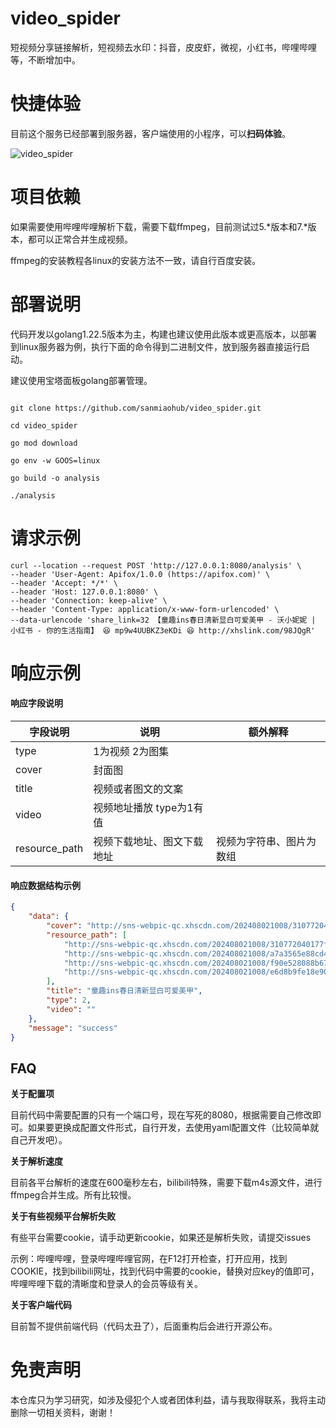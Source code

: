 # video_spider
短视频分享链接解析，短视频去水印：抖音，皮皮虾，微视，小红书，哔哩哔哩等，不断增加中。

# 快捷体验

目前这个服务已经部署到服务器，客户端使用的小程序，可以**扫码体验**。

![video_spider](https://resources.linghanghuiye.com/image/console/20240725/66a24f542f7da1721913172.webp)

# 项目依赖

如果需要使用哔哩哔哩解析下载，需要下载ffmpeg，目前测试过5.*版本和7.*版本，都可以正常合并生成视频。

ffmpeg的安装教程各linux的安装方法不一致，请自行百度安装。

# 部署说明

代码开发以golang1.22.5版本为主，构建也建议使用此版本或更高版本，以部署到linux服务器为例，执行下面的命令得到二进制文件，放到服务器直接运行启动。

建议使用宝塔面板golang部署管理。

```shell

git clone https://github.com/sanmiaohub/video_spider.git

cd video_spider

go mod download

go env -w GOOS=linux

go build -o analysis

./analysis

```

# 请求示例
```
curl --location --request POST 'http://127.0.0.1:8080/analysis' \
--header 'User-Agent: Apifox/1.0.0 (https://apifox.com)' \
--header 'Accept: */*' \
--header 'Host: 127.0.0.1:8080' \
--header 'Connection: keep-alive' \
--header 'Content-Type: application/x-www-form-urlencoded' \
--data-urlencode 'share_link=32 【童趣ins春日清新显白可爱美甲 - 沃小妮妮 | 小红书 - 你的生活指南】 😆 mp9w4UUBKZ3eKDi 😆 http://xhslink.com/98JQgR'
```

# 响应示例

#### 响应字段说明

| 字段说明 | 说明 | 额外解释 |
|  ----  | ----  | ---- |
| type  | 1为视频 2为图集 |  |
| cover | 封面图 |  |
| title | 视频或者图文的文案 |  |
| video | 视频地址播放 type为1有值 |  |
| resource_path | 视频下载地址、图文下载地址 | 视频为字符串、图片为数组 |

#### 响应数据结构示例

```json
{
    "data": {
        "cover": "http://sns-webpic-qc.xhscdn.com/202408021008/310772040177f73d98119d109e690768/1000g00822835degfq0004a471n6uaht53bs3hl0!nd_dft_wlteh_jpg_3",
        "resource_path": [
            "http://sns-webpic-qc.xhscdn.com/202408021008/310772040177f73d98119d109e690768/1000g00822835degfq0004a471n6uaht53bs3hl0!nd_dft_wlteh_jpg_3",
            "http://sns-webpic-qc.xhscdn.com/202408021008/a7a3565e88cd4c012204f7a28f76ea4b/1000g00822835degfq00g4a471n6uaht5pc9omf0!nd_dft_wlteh_jpg_3",
            "http://sns-webpic-qc.xhscdn.com/202408021008/f90e528088b67bdddb7603b201902385/1000g00822835degfq0104a471n6uaht5gnepj70!nd_dft_wlteh_jpg_3",
            "http://sns-webpic-qc.xhscdn.com/202408021008/e6d8b9fe18e90e69b318c6d81ed3e306/1000g00822835degfq01g4a471n6uaht5ro4chu0!nd_dft_wlteh_jpg_3"
        ],
        "title": "童趣ins春日清新显白可爱美甲",
        "type": 2,
        "video": ""
    },
    "message": "success"
}
```

## FAQ

**关于配置项**

目前代码中需要配置的只有一个端口号，现在写死的8080，根据需要自己修改即可。如果要更换成配置文件形式，自行开发，去使用yaml配置文件（比较简单就自己开发吧）。

**关于解析速度**

目前各平台解析的速度在600毫秒左右，bilibili特殊，需要下载m4s源文件，进行ffmpeg合并生成。所有比较慢。

**关于有些视频平台解析失败**

有些平台需要cookie，请手动更新cookie，如果还是解析失败，请提交issues

示例：哔哩哔哩，登录哔哩哔哩官网，在F12打开检查，打开应用，找到COOKIE，找到bilibili网址，找到代码中需要的cookie，替换对应key的值即可，哔哩哔哩下载的清晰度和登录人的会员等级有关。

**关于客户端代码**

目前暂不提供前端代码（代码太丑了），后面重构后会进行开源公布。

# 免责声明
本仓库只为学习研究，如涉及侵犯个人或者团体利益，请与我取得联系，我将主动删除一切相关资料，谢谢！